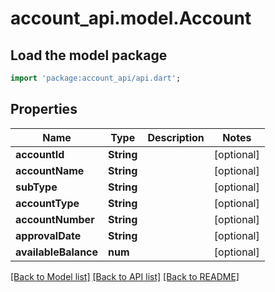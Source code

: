 # account_api.model.Account

## Load the model package
```dart
import 'package:account_api/api.dart';
```

## Properties
Name | Type | Description | Notes
------------ | ------------- | ------------- | -------------
**accountId** | **String** |  | [optional] 
**accountName** | **String** |  | [optional] 
**subType** | **String** |  | [optional] 
**accountType** | **String** |  | [optional] 
**accountNumber** | **String** |  | [optional] 
**approvalDate** | **String** |  | [optional] 
**availableBalance** | **num** |  | [optional] 

[[Back to Model list]](../README.md#documentation-for-models) [[Back to API list]](../README.md#documentation-for-api-endpoints) [[Back to README]](../README.md)


